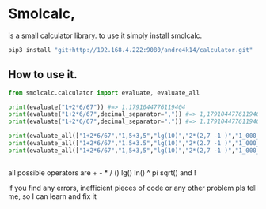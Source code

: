 # Smolcalc,

is a small calculator library. to use it simply install smolcalc.

```bash
pip3 install "git+http://192.168.4.222:9080/andre4k14/calculator.git"
```

## How to use it. 

```python
from smolcalc.calculator import evaluate, evaluate_all

print(evaluate("1+2*6/67")) #=> 1.1791044776119404
print(evaluate("1+2*6/67",decimal_separator=",")) #=> 1,1791044776119404
print(evaluate("1+2*6/67",decimal_separator=".")) #=> 1.1791044776119404

print(evaluate_all(["1+2*6/67","1,5+3,5","lg(10)","2*(2,7 -1 )","1_000_000"],decimal_separator=",")) #=> ["1,1791044776119404","5","1","3,4000000000000004","1000000"]
print(evaluate_all(["1+2*6/67","1.5+3.5","lg(10)","2*(2.7 -1 )","1_000_000"])) #=> ["1.1791044776119404","5","1","3.4000000000000004","1000000"]
print(evaluate_all(["1+2*6/67","1,5+3,5","lg(10)","2*(2,7 -1 )","1_000_000"],decimal_separator=[".",",",",",",","."])) #=> ["1.1791044776119404","5","1","3,4000000000000004","1000000"]



```

all possible operators are + - * / () lg() ln() ^ pi sqrt() and !


if you find any errors, inefficient pieces of code or any other problem pls tell me, so I can learn and fix it